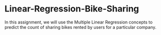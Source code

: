 # Linear-Regression-Bike-Sharing
In this assignment, we will use the Multiple Linear Regression concepts to predict the count of sharing bikes rented by users for a particular company.
